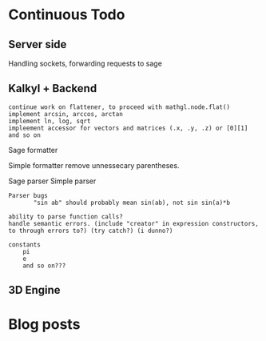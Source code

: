 Continuous Todo
===============

Server side
-----------
Handling sockets, forwarding requests to sage


Kalkyl + Backend
----------------
    
    continue work on flattener, to proceed with mathgl.node.flat()
    implement arcsin, arccos, arctan
    implement ln, log, sqrt    
    impleement accessor for vectors and matrices (.x, .y, .z) or [0][1] and so on



Sage formatter
     
Simple formatter
     remove unnessecary parentheses.
 

Sage parser
Simple parser

    Parser bugs
           "sin ab" should probably mean sin(ab), not sin sin(a)*b
           
    ability to parse function calls?
    handle semantic errors. (include "creator" in expression constructors, to through errors to?) (try catch?) (i dunno?)

    constants
        pi  
        e
        and so on???
     

3D Engine
---------




Blog posts
==========

